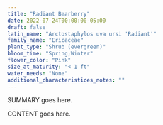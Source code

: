```yaml
---
title: "Radiant Bearberry"
date: 2022-07-24T00:00:00-05:00
draft: false
latin_name: "Arctostaphylos uva ursi 'Radiant'"
family_name: "Ericaceae"
plant_type: "Shrub (evergreen)"
bloom_time: "Spring;Winter"
flower_color: "Pink"
size_at_maturity: "< 1 ft"
water_needs: "None"
additional_characteristices_notes: ""
---
```


SUMMARY goes here.

<!--more-->

CONTENT goes here.
